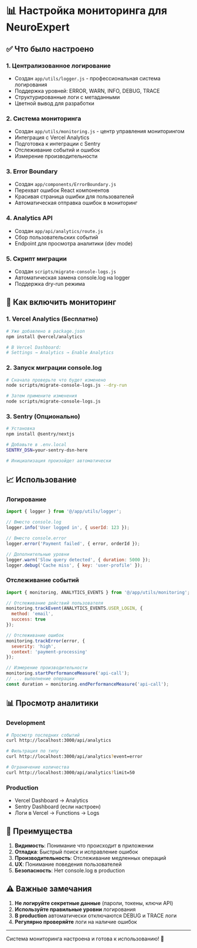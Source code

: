 # 📊 Настройка мониторинга для NeuroExpert

## ✅ Что было настроено

### 1. **Централизованное логирование**
- Создан `app/utils/logger.js` - профессиональная система логирования
- Поддержка уровней: ERROR, WARN, INFO, DEBUG, TRACE
- Структурированные логи с метаданными
- Цветной вывод для разработки

### 2. **Система мониторинга**
- Создан `app/utils/monitoring.js` - центр управления мониторингом
- Интеграция с Vercel Analytics
- Подготовка к интеграции с Sentry
- Отслеживание событий и ошибок
- Измерение производительности

### 3. **Error Boundary**
- Создан `app/components/ErrorBoundary.js`
- Перехват ошибок React компонентов
- Красивая страница ошибки для пользователей
- Автоматическая отправка ошибок в мониторинг

### 4. **Analytics API**
- Создан `app/api/analytics/route.js`
- Сбор пользовательских событий
- Endpoint для просмотра аналитики (dev mode)

### 5. **Скрипт миграции**
- Создан `scripts/migrate-console-logs.js`
- Автоматическая замена console.log на logger
- Поддержка dry-run режима

## 🚀 Как включить мониторинг

### 1. Vercel Analytics (Бесплатно)
```bash
# Уже добавлено в package.json
npm install @vercel/analytics

# В Vercel Dashboard:
# Settings → Analytics → Enable Analytics
```

### 2. Запуск миграции console.log
```bash
# Сначала проверьте что будет изменено
node scripts/migrate-console-logs.js --dry-run

# Затем примените изменения
node scripts/migrate-console-logs.js
```

### 3. Sentry (Опционально)
```bash
# Установка
npm install @sentry/nextjs

# Добавьте в .env.local
SENTRY_DSN=your-sentry-dsn-here

# Инициализация произойдет автоматически
```

## 📈 Использование

### Логирование
```javascript
import { logger } from '@/app/utils/logger';

// Вместо console.log
logger.info('User logged in', { userId: 123 });

// Вместо console.error
logger.error('Payment failed', { error, orderId });

// Дополнительные уровни
logger.warn('Slow query detected', { duration: 5000 });
logger.debug('Cache miss', { key: 'user-profile' });
```

### Отслеживание событий
```javascript
import { monitoring, ANALYTICS_EVENTS } from '@/app/utils/monitoring';

// Отслеживание действий пользователя
monitoring.trackEvent(ANALYTICS_EVENTS.USER_LOGIN, {
  method: 'email',
  success: true
});

// Отслеживание ошибок
monitoring.trackError(error, {
  severity: 'high',
  context: 'payment-processing'
});

// Измерение производительности
monitoring.startPerformanceMeasure('api-call');
// ... выполнение операции
const duration = monitoring.endPerformanceMeasure('api-call');
```

## 📊 Просмотр аналитики

### Development
```bash
# Просмотр последних событий
curl http://localhost:3000/api/analytics

# Фильтрация по типу
curl http://localhost:3000/api/analytics?event=error

# Ограничение количества
curl http://localhost:3000/api/analytics?limit=50
```

### Production
- Vercel Dashboard → Analytics
- Sentry Dashboard (если настроен)
- Логи в Vercel → Functions → Logs

## 🎯 Преимущества

1. **Видимость**: Понимание что происходит в приложении
2. **Отладка**: Быстрый поиск и исправление ошибок
3. **Производительность**: Отслеживание медленных операций
4. **UX**: Понимание поведения пользователей
5. **Безопасность**: Нет console.log в production

## ⚠️ Важные замечания

1. **Не логируйте секретные данные** (пароли, токены, ключи API)
2. **Используйте правильные уровни** логирования
3. **В production** автоматически отключаются DEBUG и TRACE логи
4. **Регулярно проверяйте** логи на наличие ошибок

---

Система мониторинга настроена и готова к использованию! 🎉